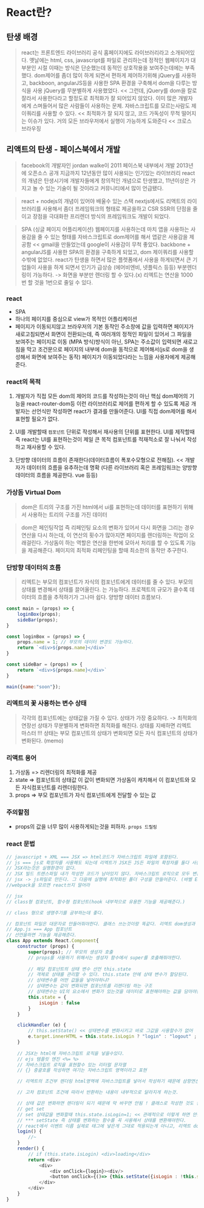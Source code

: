 # React란?

## 탄생 배경
> react는 프론트엔드 라이브러리
> 공식 홈페이지에도 라이브러리라고 소개되어있다. 
> 옛날에는 html, css, javascript를 파일로 관리하는데 정적인 웹페이지가 대부분인 시절 이때는 방식은 단순했는데 동적인 상호작용을 보여주는데에는 부족했다.
> dom제어를 좀더 많이 하게 되면서 편하게 제어하기위해 jQuery를 사용하고, backboon, angularJS등을 사용한 SPA 환경을 구축해서 dom을 다루는 방식을 사용
> jQuery를 무분별하게 사용했었다. << 그런데, jQuery를 dom을 칼로 잘라서 사용한다라고 할정도로 최적화가 잘 되어있지 않았다.
> 이미 많은 개발자에게 스며들어서 많은 사람들이 사용하는 문제. 자바스크립트를 모르는사람도 제이쿼리를 사용할 수 있다. << 최적화가 잘 되지 않고, 코드 가독성이 무척 떨어지는 이슈가 있다.
> 거의 모든 브라우저에서 실행이 가능하게 도와준다 << 크로스 브라우징
> 

## 리액트의 탄생 - 페이스북에서 개발
> facebook의 개발자인 jordan walke이 2011 페이스북 내부에서 개발 2013년에 오픈소스 공개 
> 지금까지 12년동안 많이 사용되는 인기있는 라이브러리
> react의 개념은 탄생시기에 개발자들에게 창의적인 개념으로 탄생했고, 11년이상은 가지고 놀 수 있는 기술이 될 것이라고 커뮤니티에서 많이 언급됐다.

> react + nodejs의 개념이 있어야 배울수 있는 스택
> nextjs에서도 리액트의 라이브러리를 사용해서 좀더 프레임워크의 형태로 제공을하고 CSR SSR의 단점을 줄이고 장점을 극대화한 프리렌더 방식의 프레임워크도 개발이 되었다.

> SPA (싱글 페이지 어플리케이션)
> 웹페이지를 사용하는데 마치 앱을 사용하는 사용감을 줄 수 있는 형태를 자바스크립트로 dom제어를 해서 앱같은 사용감을 제공함 << gmail을 만들었는데 google이 사용감이 무척 좋았다. 
> backbone + angularJS를 사용한 SPA의 환경을 구축하게 되었고, dom 제이쿼리를 사용할수밖에 없었다.
> react가 탄생을 하면서 많은 플렛폼에서 사용을 하게되면서 큰 기업들이 사용을 하게 되면서 인기가 급상승 (에어비엔비, 넷플릭스 등등)
> 부분렌더링이 가능하다. -> 화면을 부분만 렌더링 할 수 있다.(x)
> 리엑트는 연산을 1000번 할 것을 1번으로 줄일 수 있다.

### react
- SPA
- 하나의 페이지를 중심으로 view가 목적인 어플리케이션
- 페이지가 이동되지않고 브라우저의 기본 동작인 주소창에 값을 입력하면 페이지가 새로고침되면서 화면이 전환되는데, 즉 여러개의 정적인 파일이 있어서 그 파일을 보여주는 페이지로 이동 (MPA 방식)방식이 아닌, SPA는 주소값이 입력되면 새로고침을 막고 조건문으로 페이지의 내부에 dom을 동적으로 제어해서(js로 dom을 생성해서 화면에 보여주는 동작) 페이지가 이동되었다라는 느낌을 사용자에게 제공해준다. 

### react의 목적
1. 개발자가 직접 모든 dom의 제어의 코드를 작성하는것이 아닌 핵심 dom제어의 기능을 react-router-dom등 이런 라이브러리로 제어를 편하게 할 수 있도록 제공 개발자는 선언식만 작성하면 react가 결과를 만들어준다. UI를 직접 dom제어를 해서 표현할 필요가 없다.  

2. UI를 개발할때 `컴포넌트` 단위로 작성해서 재사용의 단위를 표현한다. UI를 제작할때 즉 react는 UI를 표현하는것이 제일 큰 목적 컴포넌트를 적재적소로 잘 나눠서 작성하고 재사용할 수 있다. 

3. 단방향 데이터의 흐름이 존재한다(데이터흐름이 폭포수모형으로 전해짐). << 개발자가 데이터의 흐름을 유추하는데 명확  (다른 라이브러리 혹은 프레임워크는 양방향 데이터의 흐름을 제공한다. vue 등등)

### 가상돔 Virtual Dom
> dom은 트리의 구조를 가진 html에서 ui를 표현하는데 데이터를 표현하기 위해서 사용하는 트리의 구조를 가진 데이터

> dom은 페인팅작업 즉 리페인팅 요소의 변화가 있어서 다시 화면을 그리는 경우 연산을 다시 하는데, 이 연산의 횟수가 많아지면 페이지를 렌더링하는 작업이 오래걸린다. 가상돔이 하는 역할은 연산을 한번에 모아서 처리를 할 수 있도록 기능을 제공해준다. 페이지의 최적화
> 리페인팅을 할때 최소한의 동작만 추구한다.

### 단방향 데이터의 흐름
> 리엑트는 부모의 컴포넌트가 자식의 컴포넌트에게 데이터를 줄 수 있다.
> 부모의 상태를 변경해서 상태를 끌어올린다. 는 가능하다.
> 프로젝트의 규모가 클수록 데이터의 흐름을 추적하기가 그나마 쉽다. 양방향 데이터 흐름보다.

```js
const main = (props) => {
    loginBox(props);
    sideBar(props);
}

const loginBox = (props) => {
    props.name = 1; // 부모의 데이터 변경도 가능하다. 
    return `<div>${props.name}</div>`
}

const sideBar = (props) => {
    return `<div>${props.name}</div>`
}

main({name:"soon"});
```

### 리엑트의 꽃 사용하는 변수 상태
> 각각의 컴포넌트에는 상태값을 가질 수 있다.
> 상태가 가장 중요하다. -> 최적화의 연장선
> 상태가 무분별하게 변화하면 최적화를 해친다.
> 상태를 지배하면 리엑트 마스터 !!! 
> 상태는 부모 컴포넌트의 상태가 변화되면 모든 자식 컴포넌트의 상태가 변화된다. (memo)

### 리액트 용어
1. 가상돔 => 리렌더링의 최적화를 제공
2. state => 컴포넌트의 상태값 이 값이 변화되면 가상돔이 캐치해서 이 컴포넌트와 모든 자식컴포넌트를 리렌더링한다.
3. props => 부모 컴포넌트가 자식 컴포넌트에게 전달할 수 있는 값

### 주의할점
- props의 값을 너무 많이 사용하게되는것을 피하자. `props 드릴링`

### react 문법

```js
// javascript + XML === JSX => html코드가 자바스크립트 파일에 포함된다.
// js === js로 확장자를 사용해도 되는데 리엑트가 JSX든 JS든 파일의 확장자를 둘다 사용할 수 있게 되어있기 때문인데 
// JSX라는것은 실행환경이 없다. 
// JSX 빌드 트랜스파일 내가 작성한 코드가 남아있지 않다. 자바스크립트 로직으로 모두 변환시킨다. 리엑트 dom을 생성하는 구조로, npm start 개발자가 테스트하라고 만든것 npm build를 통해서 `트랜스파일` 이후 `번들링` 실행할때에 최적화된 파일들의 정리를 폴더의 구성을 만들어준다.
// jsx -> js파일로 만든다. 그 다음에 실행에 최적화된 폴더 구성을 만들어준다. (바벨 ES6 -> ES5)(webpack) webpack의 안에 바벨이 포함되어있어서 webpack 트랜스 파일 속성 설정 값과 번들링 혹은 플러그인 사용 속성 설정 값을 작성한 json을 전달하면 웹펙이 하는 역할은 (바벨 ES6 -> ES5) 동작을 하는 것.
//webpack을 모르면 react쓰지 말어라

// jsx
// class형 컴포넌트, 함수형 컴포넌트(hook 내부적으로 유용한 기능을 제공해준다.)

// class 형으로 생명주기를 공부하는데 좋다.

// 컴포넌트 파일은 대문자로 만들어줘야한다. 클래스 쓰는것이랑 똑같다. 리엑트 dom생성과 관련이 있기때문에 생성자를 사용할때 앞에 첫번째 문자를 대문자로 작성한다.
// App.js === App 컴포넌트
// 선언을하면 기능을 제공해준다.
class App extends React.Component{
    constructor (props) {
        super(props); // 부모의 생성자 호출
        // props를 사용하기 위해서는 셍성자 함수에서 super를 호출해줘야한다.
        
        // 해당 컴포넌트의 상태 변수 선언 this.state
        // 객체로 상태를 관리할 수 있다. this.state 안에 상태 변수가 할당된다.
        // 상태변수를 어떤 값들을 넣어야하냐?
        // 상태변수는 값이 변화되면 컴포넌트를 리렌더링 하는 구조
        // 상태변수는 UI의 요소에서 변화가 있는것을 데이터로 표현해야하는 값을 담아야한다.
        this.state = {
            isLogin : false
        }
    }

    clickHandler (e) {
        // this.setState() << 상태변수를 변화시키고 바로 그값을 사용할수가 없어
        e.target.innerHTML = this.state.isLogin ? "login" : "logout" ;
    }
    
    // JSX는 html에 자바스크립트 로직을 넣을수있다. 
    // ejs 템플릿 엔진 <%= %>
    // 자바스크립트 로직을 표현할수 있는 리터럴 문자열
    // {} 중괄호를 작성하면 여기는 자바스크립트 영역이라고 표현

    // 리엑트의 조건부 렌더링 html영역에 자바스크립트를 넣어서 작성하기 때문에 삼항연산자 사용해야하는 경우가 있다. ( 조건부 렌더링 )

    // 고차 컴포넌트 조건에 따라서 반환하는 내용이 내부적으로 달라지게 하는것.

    // 상태 값은 변화하면 렌더링이 되기 때문에 막 바꾸면 안됨 ! 클래스로 작성한 것도 컴포넌트 하나하나 단위는 객체지향적인 프로그래밍
    // get set
    // set 상태값을 변화할때 this.state.isLogin=1; << 관례적으로 이렇게 하면 안됨 ! 
    // *** setState 즉 상태를 변화하는 함수를 꼭 사용해서 상태를 변환해야한다. 
    // react에서 이벤트 이름 실제로 태그에 넣은게 그대로 적용되는게 아니고, 리엑트 dom이라는 객체가 내부적으로 생성이 되어서 onClick 이런식으로 작성을 권한다. 안써도 동작은 하지만, 경고문을 띄운다. on 뒤에 붙는 이벤트 이름이 첫글자만 대문자로 바뀐다.
    login() {
        //~
    }
    render() {
        // if (this.state.isLogin) <div>loading</div>
        return <div>
            <div>
                <div onClick={login}><div/> 
                <button onClick={()=> {this.setState({isLogin : !this.state.isLogin})}}>{this.state.isLogin ? "로그아웃" : "로그인"}</button>
            </div>
        </div>
    }
}

```
